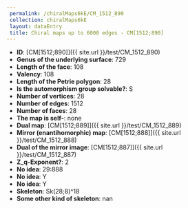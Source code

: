 ```yaml
--- 
 permalink: /chiralMaps6kE/CM_1512_890 
 collection: chiralMaps6kE
 layout: dataEntry
 title: Chiral maps up to 6000 edges - CM[1512;890]
---
```


- **ID**: [CM[1512;890]]({{ site.url }}/test/CM_1512_890)
- **Genus of the underlying surface**: 729
- **Length of the face**: 108
- **Valency**: 108
- **Length of the Petrie polygon**: 28
- **Is the automorphism group solvable?**: S
- **Number of vertices**: 28
- **Number of edges**: 1512
- **Number of faces**: 28
- **The map is self-**: none
- **Dual map**: [CM[1512;889]]({{ site.url }}/test/CM_1512_889)
- **Mirror (enantihomorphic) map**: [CM[1512;888]]({{ site.url }}/test/CM_1512_888)
- **Dual of the mirror image**: [CM[1512;887]]({{ site.url }}/test/CM_1512_887)
- **Z_q-Exponent?**: 2
- **No idea**:  29:888
- **No idea**: Y
- **No idea**: Y
- **Skeleton**: Sk(28;8)^18
- **Some other kind of skeleton**: nan
